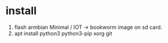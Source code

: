 # install
1. flash armbian  	Minimal / IOT -> bookworm 	 image on sd card.
2. apt install python3 python3-pip xorg git 

